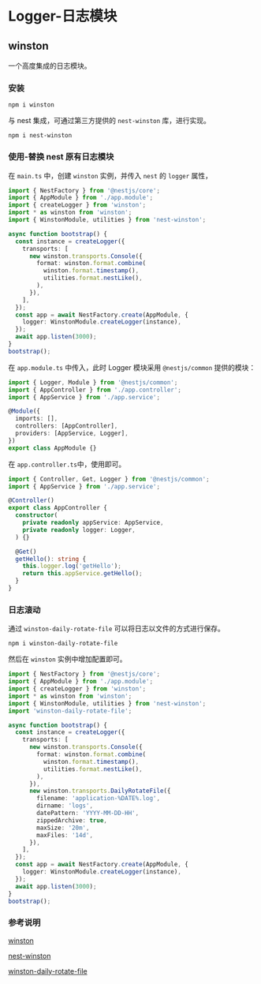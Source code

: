 # Logger-日志模块

## winston

一个高度集成的日志模块。

### 安装

```shell
npm i winston
```

与 nest 集成，可通过第三方提供的 `nest-winston` 库，进行实现。

```shell
npm i nest-winston
```

### 使用-替换 nest 原有日志模块

在 `main.ts` 中，创建 `winston` 实例，并传入 `nest`  的 `logger` 属性，

```ts
import { NestFactory } from '@nestjs/core';
import { AppModule } from './app.module';
import { createLogger } from 'winston';
import * as winston from 'winston';
import { WinstonModule, utilities } from 'nest-winston';

async function bootstrap() {
  const instance = createLogger({
    transports: [
      new winston.transports.Console({
        format: winston.format.combine(
          winston.format.timestamp(),
          utilities.format.nestLike(),
        ),
      }),
    ],
  });
  const app = await NestFactory.create(AppModule, {
    logger: WinstonModule.createLogger(instance),
  });
  await app.listen(3000);
}
bootstrap();
```

 在 `app.module.ts` 中传入，此时 Logger 模块采用 `@nestjs/common` 提供的模块：

```ts
import { Logger, Module } from '@nestjs/common';
import { AppController } from './app.controller';
import { AppService } from './app.service';

@Module({
  imports: [],
  controllers: [AppController],
  providers: [AppService, Logger],
})
export class AppModule {}
```

在 `app.controller.ts`中，使用即可。

```ts
import { Controller, Get, Logger } from '@nestjs/common';
import { AppService } from './app.service';

@Controller()
export class AppController {
  constructor(
    private readonly appService: AppService,
    private readonly logger: Logger,
  ) {}

  @Get()
  getHello(): string {
    this.logger.log('getHello');
    return this.appService.getHello();
  }
}
```

### 日志滚动

通过 `winston-daily-rotate-file` 可以将日志以文件的方式进行保存。

```shell
npm i winston-daily-rotate-file
```

然后在 `winston` 实例中增加配置即可。

```ts
import { NestFactory } from '@nestjs/core';
import { AppModule } from './app.module';
import { createLogger } from 'winston';
import * as winston from 'winston';
import { WinstonModule, utilities } from 'nest-winston';
import 'winston-daily-rotate-file';

async function bootstrap() {
  const instance = createLogger({
    transports: [
      new winston.transports.Console({
        format: winston.format.combine(
          winston.format.timestamp(),
          utilities.format.nestLike(),
        ),
      }),
      new winston.transports.DailyRotateFile({
        filename: 'application-%DATE%.log',
        dirname: 'logs',
        datePattern: 'YYYY-MM-DD-HH',
        zippedArchive: true,
        maxSize: '20m',
        maxFiles: '14d',
      }),
    ],
  });
  const app = await NestFactory.create(AppModule, {
    logger: WinstonModule.createLogger(instance),
  });
  await app.listen(3000);
}
bootstrap();
```



### 参考说明

[winston](https://www.npmjs.com/package/winston)

[nest-winston](https://www.npmjs.com/package/nest-winston)

[winston-daily-rotate-file](https://www.npmjs.com/package/winston-daily-rotate-file)
